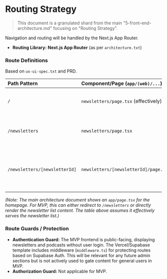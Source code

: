 # Routing Strategy

> This document is a granulated shard from the main "5-front-end-architecture.md" focusing on "Routing Strategy".

Navigation and routing will be handled by the Next.js App Router.

- **Routing Library:** **Next.js App Router** (as per `architecture.txt`)

### Route Definitions

Based on `ux-ui-spec.txt` and PRD.

| Path Pattern                  | Component/Page (`app/(web)/...`)      | Protection | Notes                                                                       |
| :---------------------------- | :------------------------------------ | :--------- | :-------------------------------------------------------------------------- |
| `/`                           | `newsletters/page.tsx` (effectively)  | Public     | Homepage displays the newsletter list.                                      |
| `/newsletters`                | `newsletters/page.tsx`                | Public     | Displays a list of current and past newsletters.                            |
| `/newsletters/[newsletterId]` | `newsletters/[newsletterId]/page.tsx` | Public     | Displays the detail page for a selected newsletter. `newsletterId` is UUID. |

_(Note: The main architecture document shows an `app/page.tsx` for the homepage. For MVP, this can either redirect to `/newsletters` or directly render the newsletter list content. The table above assumes it effectively serves the newsletter list.)_

### Route Guards / Protection

- **Authentication Guard:** The MVP frontend is public-facing, displaying newsletters and podcasts without user login. The Vercel/Supabase template includes middleware (`middleware.ts`) for protecting routes based on Supabase Auth. This will be relevant for any future admin sections but is not actively used to gate content for general users in MVP.
- **Authorization Guard:** Not applicable for MVP.
